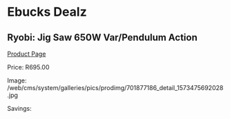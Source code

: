
# Ebucks Dealz
## Ryobi: Jig Saw 650W Var/Pendulum Action
[Product Page](https://www.ebucks.com/web/shop/productSelected.do?prodId=701877186&catId=1235224419)

Price: R695.00

Image: /web/cms/system/galleries/pics/prodimg/701877186_detail_1573475692028.jpg

Savings: 


	